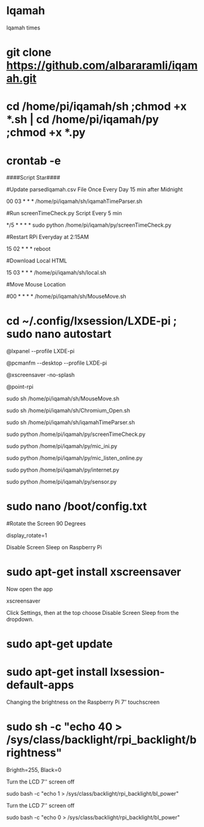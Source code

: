 # Iqamah
Iqamah times


# git clone https://github.com/albararamli/iqamah.git

# cd /home/pi/iqamah/sh ;chmod +x *.sh | cd /home/pi/iqamah/py ;chmod +x *.py

# crontab -e

####Script Star####

#Update parsedIqamah.csv File Once Every Day 15 min after  Midnight

00 03 * * * /home/pi/iqamah/sh/iqamahTimeParser.sh

#Run screenTimeCheck.py Script Every 5 min

*/5 * * * * sudo python /home/pi/iqamah/py/screenTimeCheck.py

#Restart RPi Everyday at 2:15AM

15 02 * * * reboot

#Download Local HTML

15 03 * * * /home/pi/iqamah/sh/local.sh

#Move Mouse Location

#00 * * * * /home/pi/iqamah/sh/MouseMove.sh

# cd ~/.config/lxsession/LXDE-pi ; sudo nano autostart 

@lxpanel --profile LXDE-pi

@pcmanfm --desktop --profile LXDE-pi

@xscreensaver -no-splash

@point-rpi

sudo sh /home/pi/iqamah/sh/MouseMove.sh

sudo sh /home/pi/iqamah/sh/Chromium_Open.sh

sudo sh /home/pi/iqamah/sh/iqamahTimeParser.sh

sudo python /home/pi/iqamah/py/screenTimeCheck.py

sudo python /home/pi/iqamah/py/mic_ini.py

sudo python /home/pi/iqamah/py/mic_listen_online.py

sudo python /home/pi/iqamah/py/internet.py

sudo python /home/pi/iqamah/py/sensor.py



# sudo nano /boot/config.txt

#Rotate the Screen 90 Degrees

display_rotate=1



Disable Screen Sleep on Raspberry Pi

# sudo apt-get install xscreensaver

Now open the app

xscreensaver

Click Settings, then at the top choose Disable Screen Sleep from the dropdown. 

# sudo apt-get update

# sudo apt-get install lxsession-default-apps


Changing the brightness on the Raspberry Pi 7″ touchscreen

# sudo sh -c "echo 40 > /sys/class/backlight/rpi_backlight/brightness"

Brighth=255, Black=0

Turn the LCD 7'' screen off

sudo bash -c "echo 1 > /sys/class/backlight/rpi_backlight/bl_power"

Turn the LCD 7'' screen off

sudo bash -c "echo 0 > /sys/class/backlight/rpi_backlight/bl_power"
